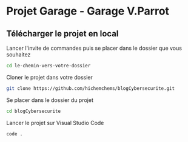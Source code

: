 # Projet Garage - Garage V.Parrot

## Télécharger le projet en local

Lancer l'invite de commandes puis se placer dans le dossier que vous souhaitez
```bash
cd le-chemin-vers-votre-dossier
```
Cloner le projet dans votre dossier
  ```bash
  git clone https://github.com/hichemchems/blogCybersecurite.git
  ```
Se placer dans le dossier du projet
  ```bash
  cd blogCybersecurite
  ```
Lancer le projet sur Visual Studio Code
  ```bash
  code .
  ```
